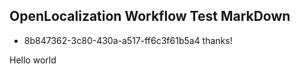 ## OpenLocalization Workflow Test MarkDown
* 8b847362-3c80-430a-a517-ff6c3f61b5a4 
thanks!

Hello world
